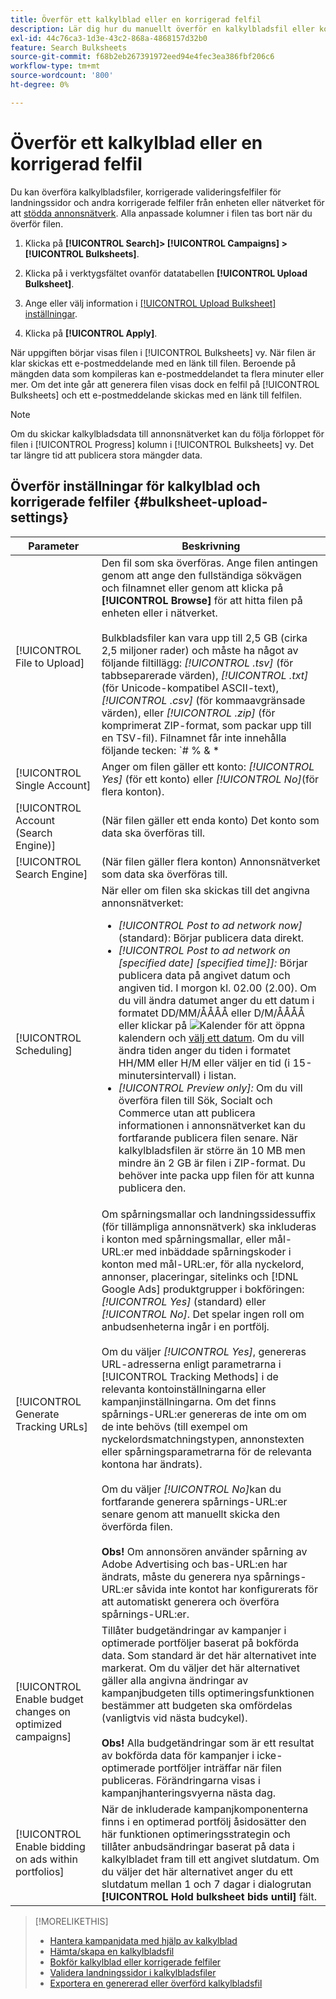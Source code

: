 ```yaml
---
title: Överför ett kalkylblad eller en korrigerad felfil
description: Lär dig hur du manuellt överför en kalkylbladsfil eller korrigerad felfil för validering av landningssida.
exl-id: 44c76ca3-1d3e-43c2-868a-4868157d32b0
feature: Search Bulksheets
source-git-commit: f68b2eb267391972eed94e4fec3ea386fbf206c6
workflow-type: tm+mt
source-wordcount: '800'
ht-degree: 0%

---
```


# Överför ett kalkylblad eller en korrigerad felfil

Du kan överföra kalkylbladsfiler, korrigerade valideringsfelfiler för landningssidor och andra korrigerade felfiler från enheten eller nätverket för att [stödda annonsnätverk](bulksheet-about.md#bulksheet-functionality-by-network). Alla anpassade kolumner i filen tas bort när du överför filen.

1. Klicka på **[!UICONTROL Search]> [!UICONTROL Campaigns] >[!UICONTROL Bulksheets]**.

1. Klicka på i verktygsfältet ovanför datatabellen **[!UICONTROL Upload Bulksheet]**.

1. Ange eller välj information i [[!UICONTROL Upload Bulksheet] inställningar](#bulksheet-upload-settings).

1. Klicka på **[!UICONTROL Apply]**.

När uppgiften börjar visas filen i [!UICONTROL Bulksheets] vy. När filen är klar skickas ett e-postmeddelande med en länk till filen. Beroende på mängden data som kompileras kan e-postmeddelandet ta flera minuter eller mer. Om det inte går att generera filen visas dock en felfil på [!UICONTROL Bulksheets] och ett e-postmeddelande skickas med en länk till felfilen.

>[!NOTE]
>
>Om du skickar kalkylbladsdata till annonsnätverket kan du följa förloppet för filen i [!UICONTROL Progress] kolumn i [!UICONTROL Bulksheets] vy. Det tar längre tid att publicera stora mängder data.

## Överför inställningar för kalkylblad och korrigerade felfiler {#bulksheet-upload-settings}

| Parameter | Beskrivning |
|----|----|
| [!UICONTROL File to Upload] | Den fil som ska överföras. Ange filen antingen genom att ange den fullständiga sökvägen och filnamnet eller genom att klicka på <b>[!UICONTROL Browse]</b> för att hitta filen på enheten eller i nätverket.<br><br>Bulkbladsfiler kan vara upp till 2,5 GB (cirka 2,5 miljoner rader) och måste ha något av följande filtillägg: <i>[!UICONTROL .tsv]</i> (för tabbseparerade värden), <i>[!UICONTROL .txt]</i> (för Unicode-kompatibel ASCII-text), <i>[!UICONTROL .csv]</i> (för kommaavgränsade värden), eller <i>[!UICONTROL .zip]</i> (för komprimerat ZIP-format, som packar upp till en TSV-fil). Filnamnet får inte innehålla följande tecken: `# % &amp; * | \ : &quot; &lt; &gt; . ? /`<br><br><b>Tips:</b> Använd filer i TSV- eller TXT-format för data som innehåller internationella tecken. |
| [!UICONTROL Single Account] | Anger om filen gäller ett konto: <i>[!UICONTROL Yes]</i> (för ett konto) eller <i>[!UICONTROL No]</i>(för flera konton). |
| [!UICONTROL Account (Search Engine)] | (När filen gäller ett enda konto) Det konto som data ska överföras till. |
| [!UICONTROL Search Engine] | (När filen gäller flera konton) Annonsnätverket som data ska överföras till. |
| [!UICONTROL Scheduling] | När eller om filen ska skickas till det angivna annonsnätverket:<ul><li><i>[!UICONTROL Post to ad network now]</i> (standard): Börjar publicera data direkt.</li><li><i>[!UICONTROL Post to ad network on \[specified date\] \[specified time\]]:</i> Börjar publicera data på angivet datum och angiven tid. I morgon kl. 02.00 (2.00). Om du vill ändra datumet anger du ett datum i formatet DD/MM/ÅÅÅÅ eller D/M/ÅÅÅÅ eller klickar på ![Kalender](/advertising.en/help/search-social-commerce/campaign-management/bulksheets/assets/calendar.png "Kalender") för att öppna kalendern och [välj ett datum](/help/search-social-commerce/common-tasks/navigation-editing-selection/calendar.md). Om du vill ändra tiden anger du tiden i formatet HH/MM eller H/M eller väljer en tid (i 15-minutersintervall) i listan.</li><li><i>[!UICONTROL Preview only]:</i> Om du vill överföra filen till Sök, Socialt och Commerce utan att publicera informationen i annonsnätverket kan du fortfarande publicera filen senare. När kalkylbladsfilen är större än 10 MB men mindre än 2 GB är filen i ZIP-format. Du behöver inte packa upp filen för att kunna publicera den.</li></ul> |
| [!UICONTROL Generate Tracking URLs] | Om spårningsmallar och landningssidessuffix (för tillämpliga annonsnätverk) ska inkluderas i konton med spårningsmallar, eller mål-URL:er med inbäddade spårningskoder i konton med mål-URL:er, för alla nyckelord, annonser, placeringar, sitelinks och [!DNL Google Ads] produktgrupper i bokföringen: <i>[!UICONTROL Yes]</i> (standard) eller <i>[!UICONTROL No]</i>. Det spelar ingen roll om anbudsenheterna ingår i en portfölj.<br><br>Om du väljer <i>[!UICONTROL Yes]</i>, genereras URL-adresserna enligt parametrarna i [!UICONTROL Tracking Methods] i de relevanta kontoinställningarna eller kampanjinställningarna. Om det finns spårnings-URL:er genereras de inte om om de inte behövs (till exempel om nyckelordsmatchningstypen, annonstexten eller spårningsparametrarna för de relevanta kontona har ändrats).<br><br>Om du väljer <i>[!UICONTROL No]</i>kan du fortfarande generera spårnings-URL:er senare genom att manuellt skicka den överförda filen.<br><br><b>Obs!</b> Om annonsören använder spårning av Adobe Advertising och bas-URL:en har ändrats, måste du generera nya spårnings-URL:er såvida inte kontot har konfigurerats för att automatiskt generera och överföra spårnings-URL:er. |
| [!UICONTROL Enable budget changes on optimized campaigns] | Tillåter budgetändringar av kampanjer i optimerade portföljer baserat på bokförda data. Som standard är det här alternativet inte markerat. Om du väljer det här alternativet gäller alla angivna ändringar av kampanjbudgeten tills optimeringsfunktionen bestämmer att budgeten ska omfördelas (vanligtvis vid nästa budcykel).<br><br><b>Obs!</b> Alla budgetändringar som är ett resultat av bokförda data för kampanjer i icke-optimerade portföljer inträffar när filen publiceras. Förändringarna visas i kampanjhanteringsvyerna nästa dag. |
| [!UICONTROL Enable bidding on ads within portfolios] | När de inkluderade kampanjkomponenterna finns i en optimerad portfölj åsidosätter den här funktionen optimeringsstrategin och tillåter anbudsändringar baserat på data i kalkylbladet fram till ett angivet slutdatum. Om du väljer det här alternativet anger du ett slutdatum mellan 1 och 7 dagar i dialogrutan **[!UICONTROL Hold bulksheet bids until]** fält. |

>[!MORELIKETHIS]
>
>* [Hantera kampanjdata med hjälp av kalkylblad](bulksheet-about.md)
>* [Hämta/skapa en kalkylbladsfil](bulksheet-download.md)
>* [Bokför kalkylblad eller korrigerade felfiler](bulksheet-post.md)
>* [Validera landningssidor i kalkylbladsfiler](bulksheet-validate-landing-pages.md)
>* [Exportera en genererad eller överförd kalkylbladsfil](bulksheet-export.md)
